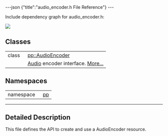 ---json {"title":"audio\_encoder.h File Reference"} ---

Include dependency graph for audio\_encoder.h:

![](/docs/native-client/pepper_stable/cpp/audio__encoder_8h__incl.png)

Classes
-------

<table><tbody><tr class="odd"><td style="text-align: right;">class  </td><td><a href="/docs/native-client/pepper_stable/cpp/classpp_1_1_audio_encoder/" class="el">pp::AudioEncoder</a></td></tr><tr class="even"><td style="text-align: right;"> </td><td><a href="/docs/native-client/pepper_stable/cpp/classpp_1_1_audio/" class="el" title="An audio resource.">Audio</a> encoder interface. <a href="/docs/native-client/pepper_stable/cpp/classpp_1_1_audio_encoder#details">More...</a><br />
</td></tr></tbody></table>

Namespaces
----------

<table><tbody><tr class="odd"><td style="text-align: right;">namespace  </td><td><a href="/docs/native-client/pepper_stable/cpp/namespacepp/" class="el">pp</a></td></tr></tbody></table>

------------------------------------------------------------------------

<span id="details" class="anchor" style="margin: 0;"></span>

Detailed Description
--------------------

This file defines the API to create and use a AudioEncoder resource.

